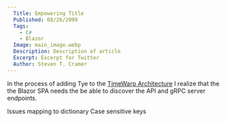 ```yaml
---
  Title: Empowering Title
  Published: 08/26/2099
  Tags:
    - C#
    - Blazor
  Image: main_image.webp
  Description: Description of article
  Excerpt: Excerpt for Twitter
  Author: Steven T. Cramer
---
```


In the process of adding Tye to the [TimeWarp Architecture]() I realize that the the Blazor SPA needs the be able to discover the API and gRPC server endpoints.

Issues mapping to dictionary
Case sensitive keys
